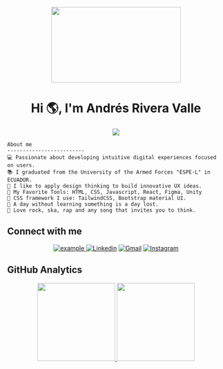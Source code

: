 <p align="center">
  <img width="300" height="175" src="https://media.tenor.com/zDs5Vi1gL_YAAAAC/the-truman-show-jim-carrey.gif">
</p>
<h1 align="center">Hi 🌎, I'm Andrés Rivera Valle</h1>

<p align="center">
  <a href="https://github.com/DenverCoder1/readme-typing-svg"><img src="https://readme-typing-svg.herokuapp.com?lines=Software+Engineer;Frontend+Developer;UX/UI+Designer;Videogames+Developer;&center=true&width=380&height=45&duration=2250&pause=900&color=042F56"></a>
</p>


```
About me
-------------------------
💻 Passionate about developing intuitive digital experiences focused on users.
📚 I graduated from the University of the Armed Forces "ESPE-L" in ECUADOR.
📝 I like to apply design thinking to build innovative UX ideas.
🌟 My Favorite Tools: HTML, CSS, Javascript, React, Figma, Unity
🎨 CSS framework I use: TailwindCSS, Bootstrap material UI.
💖 A day without learning something is a day lost.
🎵 Love rock, ska, rap and any song that invites you to think.
```


## Connect with me

<p align="center">
   <a  href="https://andresrivera123.github.io/Portfolio-AndresRiveraValle/" target="_blank">
    <img src="https://img.shields.io/badge/My_Website-000000?style=for-the-badge&logo=Microsoft-edge&logoColor=white" alt="example"/>
  </a>
  <a href="https://www.linkedin.com/in/carlos-andres-rivera-valle-295651182"><img alt="Linkedin" title="Jaydeep Yadav Linkedin" src="https://img.shields.io/badge/LinkedIn-0077B5?style=for-the-badge&logo=linkedin&logoColor=white"></a>
  <a href="mailto:carlosandresriveravalle@gmail.com"><img alt="Gmail" title="Jaydeep Yadav Gmail" src="https://img.shields.io/badge/Gmail-D14836?style=for-the-badge&logo=gmail&logoColor=white"></a>
  <a href="https://instagram.com/andyyatusaaa?igshid=c2N0c3NkZDFkc2hv"><img alt="Instagram" title="Jaydeep Yadav Instagram" src="https://img.shields.io/badge/Instagram-E4405F?style=for-the-badge&logo=instagram&logoColor=white"></a>
 </p>
 <p align="center">

## GitHub Analytics

<p align="center">
<a href="https://github.com/andresRivera123">
  <img height="180em" src="https://github-readme-stats-eight-theta.vercel.app/api?username=andresRivera123&show_icons=true&theme=algolia&include_all_commits=true&count_private=true"/>
  <img height="180em" src="https://github-readme-stats-eight-theta.vercel.app/api/top-langs/?username=andresRivera123&layout=compact&langs_count=8&theme=algolia"/>
</a>
</p>
